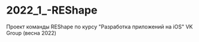 # 2022_1_-REShape
Проект команды REShape по курсу "Разработка приложений на iOS" VK Group (весна 2022)
